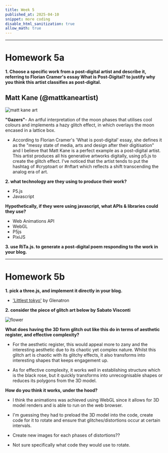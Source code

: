 ```yaml
---
title: Week 5
published_at: 2025-04-10
snippet: more coding
disable_html_sanitization: true
allow_math: true
---
```


<script src="./p5.js"></script>

<canvas id="assignment1"></canvas>

<script>
    const cnv = document.getElementById ("assignment1")
    const w = cnv.parentNode.scrollWidth
    const h = w * 9 / 16

    function setup () {
        createCanvas (w, h, P2D, cnv)
    }

    function draw () {
        background (`turquoise`)
        console.log (frameCount)
    }
</script>

---

# Homework 5a

**1. Choose a specific work from a post-digital artist and describe it, referring to Florian Cramer's essay What is Post-Digital? to justify why you think this artist classifies as post-digital.**

## Matt Kane (@mattkaneartist)

![matt kane art](Pictures/matt.png)

**"Gazers"**- An artful interpretation of the moon phases that utilises cool colours and implements a hazy glitch effect, in which overlays the moon encased in a lattice box.

- According to Florian Cramer's 'What is post-digital' essay, she defines it as the "messy state of media, arts and design after their digitisation" and I believe that Matt Kane is a perfect example as a post-digital artist. This artist produces all his generative artworks digitally, using p5.js to create the glitch effect. I've noticed that the artist tends to put the hashtag of #cryptoart or #nftart which reflects a shift transcending the analog era of art.

**2. what technology are they using to produce their work?**

- P5.js
- Javascript

**Hypothetically, if they were using javascript, what APIs & libraries could they use?**

- Web Animations API
- WebGL
- P5js
- PixiJS

**3. use RiTa.js. to generate a post-digital poem responding to the work in your blog.**

<script type="module">
  import { RiTa } from "https://esm.sh/rita";
  console.log (RiTa)
</script>


---

# Homework 5b

**1. pick a three.js, and implement it directly in your blog.**

- ['Littlest tokyo'](https://sketchfab.com/3d-models/littlest-tokyo-94b24a60dc1b48248de50bf087c0f042) by Glenatron

<script type="module">

			import * as THREE from 'three';

			import Stats from 'three/addons/libs/stats.module.js';

			import { OrbitControls } from 'three/addons/controls/OrbitControls.js';
			import { RoomEnvironment } from 'three/addons/environments/RoomEnvironment.js';

			import { GLTFLoader } from 'three/addons/loaders/GLTFLoader.js';
			import { DRACOLoader } from 'three/addons/loaders/DRACOLoader.js';

			let mixer;

			const clock = new THREE.Clock();
			const container = document.getElementById( 'container' );

			const stats = new Stats();
			container.appendChild( stats.dom );

			const renderer = new THREE.WebGLRenderer( { antialias: true } );
			renderer.setPixelRatio( window.devicePixelRatio );
			renderer.setSize( window.innerWidth, window.innerHeight );
			container.appendChild( renderer.domElement );

			const pmremGenerator = new THREE.PMREMGenerator( renderer );

			const scene = new THREE.Scene();
			scene.background = new THREE.Color( 0xbfe3dd );
			scene.environment = pmremGenerator.fromScene( new RoomEnvironment(), 0.04 ).texture;

			const camera = new THREE.PerspectiveCamera( 40, window.innerWidth / window.innerHeight, 1, 100 );
			camera.position.set( 5, 2, 8 );

			const controls = new OrbitControls( camera, renderer.domElement );
			controls.target.set( 0, 0.5, 0 );
			controls.update();
			controls.enablePan = false;
			controls.enableDamping = true;

			const dracoLoader = new DRACOLoader();
			dracoLoader.setDecoderPath( 'jsm/libs/draco/gltf/' );

			const loader = new GLTFLoader();
			loader.setDRACOLoader( dracoLoader );
			loader.load( 'models/gltf/LittlestTokyo.glb', function ( gltf ) {

				const model = gltf.scene;
				model.position.set( 1, 1, 0 );
				model.scale.set( 0.01, 0.01, 0.01 );
				scene.add( model );

				mixer = new THREE.AnimationMixer( model );
				mixer.clipAction( gltf.animations[ 0 ] ).play();

				renderer.setAnimationLoop( animate );

			}, undefined, function ( e ) {

				console.error( e );

			} );


			window.onresize = function () {

				camera.aspect = window.innerWidth / window.innerHeight;
				camera.updateProjectionMatrix();

				renderer.setSize( window.innerWidth, window.innerHeight );

			};


			function animate() {

				const delta = clock.getDelta();

				mixer.update( delta );

				controls.update();

				stats.update();

				renderer.render( scene, camera );

			}


		</script>

**2. consider the piece of glitch art below by Sabato Visconti**

![flower](Pictures/flower.gif)

**What does having the 3D form glitch out like this do in terms of aesthetic register, and effective complexity?**

- For the aesthetic register, this would appeal more to zany and the interesting aesthetic due to its chaotic yet complex nature. Whilst this glitch art is chaotic with its glitchy effects, it also transforms into interesting shapes that keeps engagement up.

- As for effective complexity, it works well in establishing structure which is the black rose, but it quickly transforms into unrecognisable shapes or reduces its polygons from the 3D model.

**How do you think it works, under the hood?**

- I think the animations was achieved using WebGL since it allows for 3D model renders and is able to run on the web browser.

- I'm guessing they had to preload the 3D model into the code, create code for it to rotate and ensure that glitches/distortions occur at certain intervals.

- Create new images for each phases of distortions??

- Not sure specifically what code they would use to rotate.
